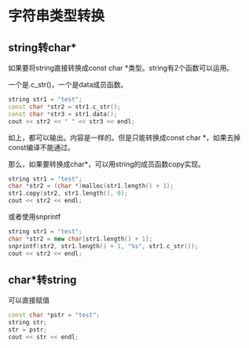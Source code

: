# 字符串类型转换

## string转char*

如果要将string直接转换成const char *类型。string有2个函数可以运用。

一个是.c_str()，一个是data成员函数。

```c++
string str1 = "test";
const char *str2 = str1.c_str();
const char *str3 = str1.data();
cout << str2 << " " << str3 << endl;
```

如上，都可以输出。内容是一样的。但是只能转换成const char *，如果去掉const编译不能通过。

那么，如果要转换成char*，可以用string的成员函数copy实现。

```c++
string str1 = "test";
char *str2 = (char *)malloc(str1.length() + 1);
str1.copy(str2, str1.length(), 0);
cout << str2 << endl;
```

或者使用snprintf

```c++
string str1 = "test";
char *str2 = new char[str1.length() + 1];
snprintf(str2, str1.length() + 1, "%s", str1.c_str());
cout << str2 << endl;
```

## char*转string

可以直接赋值

```c++
const char *pstr = "test";
string str;
str = pstr;
cout << str << endl;
```
